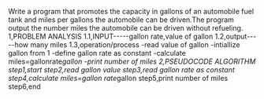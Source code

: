 Write a program that promotes the capacity in gallons of an automobile fuel tank and miles per gallons the automobile can be driven.The program output the number miles the automobile can be driven without refueling.
1,PROBLEM ANALYSIS
1.1,INPUT-----gallon rate,value of gallon
1.2,output-----how many miles
1.3,operation/process
      -read value of gallon
      -intiallize gallon from 1
      -define gallon rate as constant
      -calculate miles=gallonrate*gallon
      -print number of miles
2,PSEUDOCODE ALGORITHM
step1,start
step2,read gallon value
step3,read gallon rate as constant
step4,calculate miles=gallon rate*gallon
step5,print number of miles
step6,end
